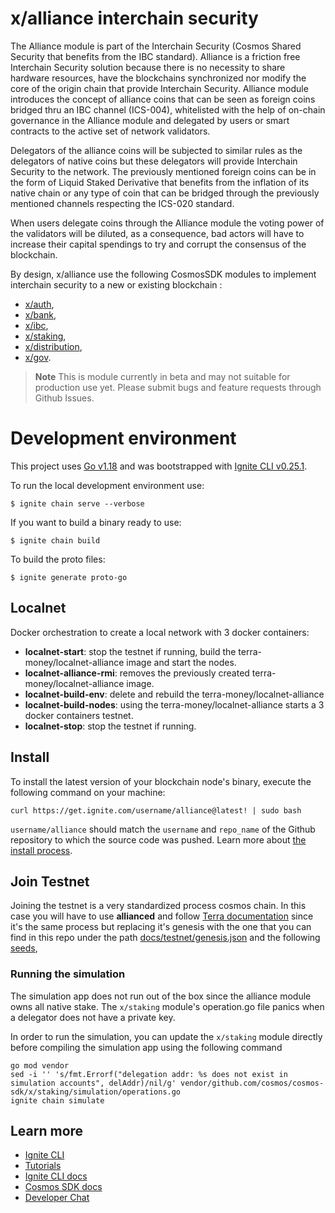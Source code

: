 # x/alliance interchain security

The Alliance module is part of the Interchain Security (Cosmos Shared Security that benefits from the IBC standard). Alliance is a friction free Interchain Security solution because there is no necessity to share hardware resources, have the blockchains synchronized nor modify the core of the origin chain that provide Interchain Security. Alliance module introduces the concept of alliance coins that can be seen as foreign coins bridged thru an IBC channel (ICS-004), whitelisted with the help of on-chain governance in the Alliance module and delegated by users or smart contracts to the active set of network validators.

Delegators of the alliance coins will be subjected to similar rules as the delegators of native coins but these delegators will provide Interchain Security to the network. The previously mentioned foreign coins can be in the form of Liquid Staked Derivative that benefits from the inflation of its native chain or any type of coin that can be bridged through the previously mentioned channels respecting the ICS-020 standard.

When users delegate coins through the Alliance module the voting power of the validators will be diluted, as a consequence, bad actors will have to increase their capital spendings to try and corrupt the consensus of the blockchain. 

By design, x/alliance use the following CosmosSDK modules to implement interchain security to a new or existing blockchain :

- [x/auth](https://github.com/cosmos/cosmos-sdk/blob/main/x/auth/README.md),
- [x/bank](https://github.com/cosmos/cosmos-sdk/blob/main/x/bank/README.md),
- [x/ibc](https://github.com/cosmos/ibc-go#ibc-go),
- [x/staking](https://github.com/cosmos/cosmos-sdk/blob/main/x/staking/README.md), 
- [x/distribution](https://github.com/cosmos/cosmos-sdk/blob/main/x/distribution/README.md), 
- [x/gov](https://github.com/cosmos/cosmos-sdk/blob/main/x/gov/README.md).

> **Note**
> This is module currently in beta and may not suitable for production use yet. Please submit bugs and feature requests through Github Issues. 

# Development environment
This project uses [Go v1.18](https://go.dev/dl/) and was bootstrapped with [Ignite CLI v0.25.1](https://docs.ignite.com/). 

To run the local development environment use:
```
$ ignite chain serve --verbose
```

If you want to build a binary ready to use:
```
$ ignite chain build
```

To build the proto files:
```
$ ignite generate proto-go
```

## Localnet 
Docker orchestration to create a local network with 3 docker containers:

- **localnet-start**: stop the testnet if running, build the terra-money/localnet-alliance image and start the nodes.
- **localnet-alliance-rmi**: removes the previously created terra-money/localnet-alliance image.
- **localnet-build-env**: delete and rebuild the terra-money/localnet-alliance
- **localnet-build-nodes**: using the terra-money/localnet-alliance starts a 3 docker containers testnet.
- **localnet-stop**: stop the testnet if running.

## Install
To install the latest version of your blockchain node's binary, execute the following command on your machine:

```
curl https://get.ignite.com/username/alliance@latest! | sudo bash
```
`username/alliance` should match the `username` and `repo_name` of the Github repository to which the source code was pushed. Learn more about [the install process](https://github.com/allinbits/starport-installer).

## Join Testnet
Joining the testnet is a very standardized process cosmos chain. In this case you will have to use **allianced** and follow [Terra documentation](https://docs.terra.money/full-node/manage-a-terra-validator/) since it's the same process but replacing it's genesis with the one that you can find in this repo under the path [docs/testnet/genesis.json](docs/testnet/genesis.json) and the following [seeds](http://3.75.187.158:26657/net_info),

### Running the simulation
The simulation app does not run out of the box since the alliance module owns all native stake. The `x/staking` module's operation.go file panics when a delegator does not have a private key.

In order to run the simulation, you can update the `x/staking` module directly before compiling the simulation app using the following command
```shell
go mod vendor
sed -i '' 's/fmt.Errorf("delegation addr: %s does not exist in simulation accounts", delAddr)/nil/g' vendor/github.com/cosmos/cosmos-sdk/x/staking/simulation/operations.go
ignite chain simulate
```

## Learn more

- [Ignite CLI](https://ignite.com/cli)
- [Tutorials](https://docs.ignite.com/guide)
- [Ignite CLI docs](https://docs.ignite.com)
- [Cosmos SDK docs](https://docs.cosmos.network)
- [Developer Chat](https://discord.gg/ignite)
